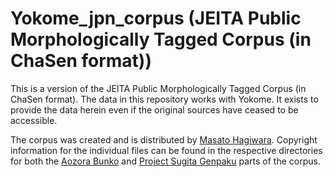 # Yokome_jpn_corpus (JEITA Public Morphologically Tagged Corpus (in ChaSen format))
This is a version of the JEITA Public Morphologically Tagged Corpus (in ChaSen format). The data in this repository works with Yokome. It exists to provide the data herein even if the original sources have ceased to be accessible.

The corpus was created and is distributed by [Masato Hagiwara](http://lilyx.net/). Copyright information for the individual files can be found in the respective directories for both the [Aozora Bunko](http://www.aozora.gr.jp/) and [Project Sugita Genpaku](http://www.genpaku.org/) parts of the corpus.
